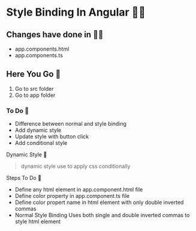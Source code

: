 #  Style Binding In Angular 👋🏻 

## Changes have done  in ✍🏿
* app.components.html
* app.components.ts

## Here You Go 🏃
  1. Go to src folder 
  2. Go to app folder
  
 ### To Do 📝
* Difference between normal and style binding 
* Add dynamic style
* Update style with button click
* Add conditional style 

Dynamic Style 🎨
   > dynamic style use to apply
   > css conditionally 
   
Steps To Do 📝
* Define any html element in app.component.html file
* Define color property in app.component.ts file
* Define color propert name in html element with only double inverted commas
* Normal Style Binding Uses both single and double inverted commas to style html element
   
